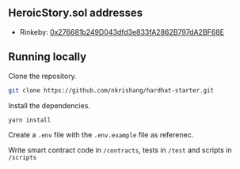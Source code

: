 ## HeroicStory.sol addresses

- Rinkeby: [0x276681b249D043dfd3e833fA2862B797dA2BF68E](https://rinkeby.etherscan.io/address/0x276681b249D043dfd3e833fA2862B797dA2BF68E#code)

## Running locally

Clone the repository.

```bash
git clone https://github.com/nkrishang/hardhat-starter.git
```

Install the dependencies. 

```bash
yarn install
```

Create a `.env` file with the `.env.example` file as referenec.

Write smart contract code in `/contracts`, tests in `/test` and scripts in `/scripts`
